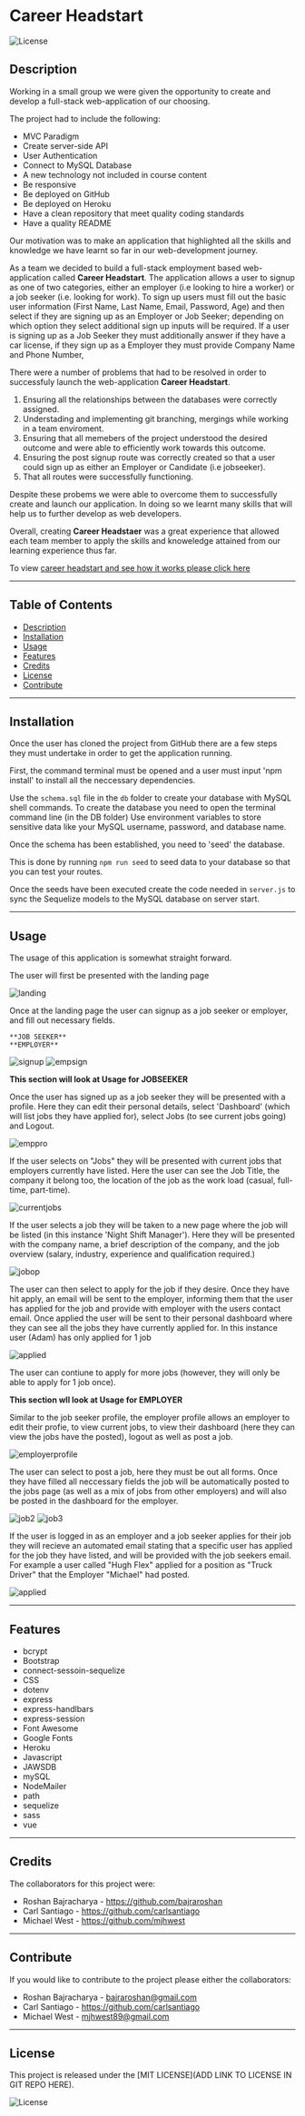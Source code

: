 # Career Headstart

![License](https://img.shields.io/badge/license-MIT-blue)


## Description
Working in a small group we were given the opportunity to create and develop a full-stack web-application of our choosing.

The project had to include the following: 
- MVC Paradigm 
- Create server-side API
- User Authentication 
- Connect to MySQL Database
- A new technology not included in course content 
- Be responsive 
- Be deployed on GitHub
- Be deployed on Heroku 
- Have a clean repository that meet quality coding standards
- Have a quality README 

Our motivation was to make an application that highlighted all the skills and knowledge we have learnt so far in our web-development journey. 

As a team we decided to build a full-stack employment based web-application called **Career Headstart**. The application allows a user to signup as one of two categories, either an employer (i.e looking to hire a worker) or a job seeker (i.e. looking for work). To sign up users must fill out the basic user information (First Name, Last Name, Email, Password, Age) and then select if they are signing up as an Employer or Job Seeker; depending on which option they select additional sign up inputs will be required. If a user is signing up as a Job Seeker they must additionally answer if they have a car license, if they sign up as a Employer they must provide Company Name and Phone Number, 

There were a number of problems that had to be resolved in order to successfuly launch the web-application **Career Headstart**. 

 1) Ensuring all the relationships between the databases were correctly assigned. 
 2) Understading and implementing git branching, mergings while working in a team enviroment.
 3) Ensuring that all memebers of the project understood the desired outcome and were able to efficiently work towards this outcome. 
 4) Ensuring the post signup route was correctly created so that a user could sign up as either an Employer or Candidate (i.e jobseeker). 
 5) That all routes were successfully functioning. 
 
 Despite these probems we were able to overcome them to successfully create and launch our application. In doing so we learnt many skills that will help us to further develop as web developers. 

 Overall, creating **Career Headstaer** was a great experience that allowed each team member to apply the skills and knoweledge attained from our learning experience thus far. 

 To view [career headstart and see how it works please click here](https://career-head-start.herokuapp.com/)

 ------------------------------------------------------------------------------

## Table of Contents
- [Description](#description)
- [Installation](#installation)
- [Usage](#usage)
- [Features](#features)
- [Credits](#credits)
- [License](#license)
- [Contribute](#contribute)

------------------------------------------------------------------------------

## Installation
Once the user has cloned the project from GitHub there are a few steps they must undertake in order to get the application running.

First, the command terminal must be opened and a user must input 'npm install' to install all the neccessary dependencies. 

Use the `schema.sql` file in the `db` folder to create your database with MySQL shell commands. To create the database you need to open the terminal command line (in the DB folder)  Use environment variables to store sensitive data like your MySQL username, password, and database name.

Once the schema has been established, you need to 'seed' the database.

This is done by running  `npm run seed` to seed data to your database so that you can test your routes.

Once the seeds have been executed create the code needed in `server.js` to sync the Sequelize models to the MySQL database on server start.

------------------------------------------------------------------------------

## Usage
The usage of this application is somewhat straight forward. 

The user will first be presented with the landing page

![landing](/public/images/landing.png)

Once at the landing page the user can signup as a job seeker or employer, and fill out necessary fields. 

    **JOB SEEKER**                                                                                       **EMPLOYER**
![signup](/public/images/signupjob.png)                                                      ![empsign](/public/images/empsign.png)




**This section will look at Usage for JOBSEEKER**

Once the user has signed up as a job seeker they will be presented with a profile. Here they can edit their personal details, select 'Dashboard' (which will list jobs they have applied for), select Jobs (to see current jobs going) and Logout. 

![emppro](/public/images/emppro.png)

If the user selects on "Jobs" they will be presented with current jobs that employers currently have listed. Here the user can see the Job Title, the company it belong too, the location of the job as the work load (casual, full-time, part-time). 

![currentjobs](/public/images/currentjobs.png)


If the user selects a job they will be taken to a new page where the job will be listed (in this instance 'Night Shift Manager'). 
Here they will be presented with the company name, a brief description of the company, and the job overview (salary, industry, experience and qualification required.)

![jobop](/public/images/jobop.png)

The user can then select to apply for the job if they desire. Once they have hit apply, an email will be sent to the employer, informing them that the user has applied for the job and provide with employer with the users contact email. 
Once applied the user will be sent to their personal dashboard where they can see all the jobs they have currently applied for. In this instance user (Adam) has only applied for 1 job

![applied](/public/images/applied.png)

The user can contiune to apply for more jobs (however, they will only be able to apply for 1 job once).



**This section wll look at Usage for EMPLOYER**

Similar to the job seeker profile, the employer profile allows an employer to edit their profie, to view current jobs, to view their dashboard (here they can view the jobs have the posted), logout as well as post a job. 

![employerprofile](/public/images/employerprofile.png)

The user can select to post a job, here they must be out all forms. Once they have filled all neccessary fields the job will be automatically posted to the jobs page (as well as a mix of jobs from other employers) and will also be posted in the dashboard for the employer. 

![job2](/public/images/job2.png)                                                            ![job3](/public/images/job3.png)

If the user is logged in as an employer and a job seeker applies for their job they will recieve an automated email stating that a specific user has applied for the job they have listed, and will be provided with the job seekers email. 
For example a user called "Hugh Flex" applied for a position as "Truck Driver" that the Employer "Michael" had posted. 

![applied](/public/images/applied.png)


------------------------------------------------------------------------------
## Features
- bcrypt
- Bootstrap 
- connect-sessoin-sequelize
- CSS
- dotenv
- express
- express-handlbars 
- express-session
- Font Awesome 
- Google Fonts 
- Heroku
- Javascript 
- JAWSDB
- mySQL 
- NodeMailer 
- path
- sequelize 
- sass
- vue

------------------------------------------------------------------------------

## Credits
The collaborators for this project were: 
- Roshan Bajracharya - https://github.com/bajraroshan
- Carl Santiago - https://github.com/carlsantiago
- Michael West - https://github.com/mjhwest

------------------------------------------------------------------------------

## Contribute
If you would like to contribute to the project please either the collaborators: 
- Roshan Bajracharya - bajraroshan@gmail.com
- Carl Santiago - https://github.com/carlsantiago
- Michael West - mjhwest89@gmail.com

------------------------------------------------------------------------------

## License
This project is released under the [MIT LICENSE](ADD LINK TO LICENSE IN GIT REPO HERE).

![License](https://img.shields.io/badge/license-MIT-blue)

